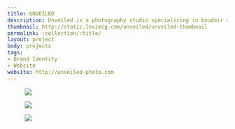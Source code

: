 ```yaml
---
title: UNVEILED
description: Unveiled is a photography studio specializing in boudoir and modern glamour photography. I helped create and simple and elegant identity with just a touch of playfulness and a content-rich portfolio website.
thumbnail: http://static.levimcg.com/unveiled/unveiled-thumbnail
permalink: :collection/:title/
layout: project
body: projects
tags:
- Brand Identity
- Website
website: http://unveiled-photo.com
---
```

<div class="container">
    <div class="unit whole">
        <figure class="project-content__figure">
            <img
                src="http://static.levimcg.com/unveiled/unveiled-logo--small.jpg"
                srcset="http://static.levimcg.com/unveiled/unveiled-logo--medium.jpg 1200w,
                http://static.levimcg.com/unveiled/unveiled-logo--large.jpg 2000w">
        </figure>
        <figure class="project-content__figure">
            <img
                src="http://static.levimcg.com/unveiled/unveiled-patterns--small.jpg"
                srcset="http://static.levimcg.com/unveiled/unveiled-patterns--medium.jpg 1200w,
                http://static.levimcg.com/unveiled/unveiled-patterns--large.jpg 2000w">
        </figure>
        <figure class="project-content__figure">
            <img
                src="http://static.levimcg.com/unveiled/unveiled-business-cards--small.jpg"
                srcset="http://static.levimcg.com/unveiled/unveiled-business-cards--medium.jpg 1200w,
                http://static.levimcg.com/unveiled/unveiled-business-cards--large.jpg 2000w">
        </figure>
    </div>
</div>